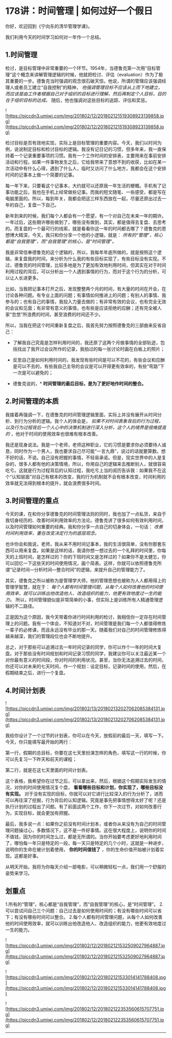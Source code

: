 # 178讲：时间管理 | 如何过好一个假日

你好，欢迎回到《宁向东的清华管理学课》。

我们利用今天的时间学习如何对一年作一个总结。

## 1.时间管理

检讨，是目标管理中非常重要的一个环节。1954年，当德鲁克第一次用“目标管理”这个概念来讲解管理逻辑的时候，他就把检讨、评估（evaluation）作为了极其重要的一步。德鲁克当时强调的观念很石破天惊。他说，所谓的管理应该强调经理人或者员工建立“自我控制”的精神， *他强调管理目标不应该从上而下地建立，而应该是由工作者根据自己对于组织的目标进行理解，然后再制定个人目标，目的在于组织目标的达成。* 随后，他也强调对这些目标的追踪、评估和奖惩。

![https://piccdn3.umiwi.com/img/201802/12/201802121519308923139858.jpg](https://piccdn3.umiwi.com/img/201802/12/201802121519308923139858.jpg)

检讨目标是否有效地实现，实际上是目标管理的重要内容。今天，我们以时间为例，说说制定目标和检讨目标的逻辑。我没有记日记的习惯，但多年来，我一直保持着一个记录重要事项的习惯。我有一个工作时间的安排表，主要用来在事前安排活动和行程。如果一件事物发生之后，它给我带来了意想不到的收获，比如在某一次活动中有什么心得，遇到了什么人，临时又访问了什么地方，我都会在这个安排时间的记事本上做一个简要的记事。

每一年下来，只要看这个记事本，大约就可以还原我一年生活的梗概。手机有了记事功能之后，我也在手机上经常做些记事。而我的短文随笔、一些感受，都是写在电脑里面的。所以，每到年关，我都会把这三样东西放在一起，尽量还原出过去一年的自己，复盘一下自己。

新年到来的时候，我们每个人都会有一个愿望，有一个对自己在未来一年的期许。一年过后，这些期许哪些做到了，哪些没有做到，其实，都是值得去复盘、去思考的。而复盘的一个最可行的线索，就是看看你这一年的时间都去哪了？德鲁克的思想博大精深，今天，我只和你分享一个他的小逻辑，就是： *所有的“管理”，核心都是“自我管理”，而“自我管理”的核心，是“时间管理”。*

我是非常信奉德鲁克的这个逻辑的，所以，我每年年底所做的，就是按照这个逻辑，来复盘我的时间，来分析为什么我的有些目标实现了，有些目标没有实现。不过，德鲁克的时间管理，比较多地是为了更加有效地利用时间，但其实在对于时间利用过程的背后，可以分析出一个人遇到事情的行为，而对于这个行为的分析，可以让人长进更多。

比如，当我把记事本打开之后，发现整整两个月的时间，有大量的时间在开会，在讨论各种问题。有专业上面的问题；有事情如何推进上的问题；有别人的事情、我参与的；也有自己的事情，我投入力量去做的；有非常有效的会议，也有完全无效的会议和见面；有非常有意义的事情，也有些是应该拒绝的应酬；还有完全被人家“忽悠”所浪费的时间，甚至浪费的时间还不少。

所以，当我在把这个时间重新复盘之后，我首先努力按照德鲁克的三部曲来反省自己：

* 了解我自己究竟是怎样利用时间的，我还原了这两个月做事情的全部轨迹，包括找出了我开过会议所作的记录，我拍过的每一张讨论时画在白板上的照片；

* 反思自己是如何利用时间的，我发现有些时间是可以不花的，有些会议和应酬是可以不去的，有些我自己主导的会议是可以开得更有效率的，有些“弯路”下一次是可以避免的；

* 德鲁克说的，* **时间管理的最后目标，是为了更好地作时间的整合。** 

## 2.时间管理的本质

我接着再强调一下，在德鲁克的时间管理逻辑里面，实际上并没有展开从时间分析、到行为分析的逻辑。我个人的体会是， *如果不对时间表象背后的行为过程，以及行为过程背后一个人心中的决策机制进行深入分析，这个人的境界是很难提高的* ，他对于时间的使用效率也很难有根本改善。

我还是现身说法。我是一个老师，老师这种职业，它的习惯是要求你必须要待人诚恳，同时作为一个男人，我也要求自己尽可能“一言九鼎”，说过的话就要算数。想不好的话，不说。自己没有把握的事情，不轻易承诺。但是，现实世界中的人是复杂的，很多人都有他的决策情境，所以，你用自己的逻辑来去推断别人，就很容易吃亏。这就是行为过程背后的认知过程，我吃亏上当的阅历告诉我：如果我不在这个“认知层面”对自己有根本的改变，我的行为机制就不会有根本改变，时间利用的效率就无法得到根本的提升，就会浪费很多时间。

## 3.时间管理的重点

今天的课，在和你分享德鲁克的时间管理法则的同时，我也加了一点私货，来自于我切身经历的、改善时间利用效率的方法论。德鲁克讲了很多如何有效利用时间，以及时间管理如何重要的经典。我和你分享一点自己的切身体会，一句话： *改善时间利用效率，重在改变决定行为的底层观念。*

也许你会和我说，老师，我从来不用时间记事本，我的生活很简单，没有你那套东西可以用来复盘。如果是这样的话，我请你想一想过去的一个礼拜的时间里，你每天的上班时间，是怎样过的？你的下班时间又是怎样过的？如果你不是太健忘，你可以回忆一下这些天的时间使用情况，画个简表。这样，你就可以依照德鲁克所谓“记录时间—分析时间—整合时间”的逻辑，来提升自己的管理能力了。

其实，德鲁克之所以被称为是管理学大师，他的管理思想也被称为人人都用得上的管理学智慧，就在于： *每个人都有时间管理问题，从每个人如何改善他的时间使用效率，就可以训练出他改造他人、改造组织的能力，他更有效地度过一生的能力。* 所以，时间管理貌似是非常简单的小事，但实际上是训练所有人精通管理逻辑的不二路径。

正是因为这个原因，我今天带着你进行时间利用的检讨，我相信你一定存在时间管理上的问题。我有一个体会，不知道对不对，时间管理是我们每一个人都值得修炼一辈子的必修课，而且永远没有毕业的那一天。随着我们对自己的时间管理修炼得越来越深，我们的管理段位也会不断地提升。

总之，对于那些可以追溯过去一年时间记录的同学，你可以作个一年的时间大复盘。对于那些没有时间规划和时间记录习惯的同学，我建议你可以关注最近某一个对你最有意义的时间段，你对时间的利用状况。甚至，当你无法追溯过去的时间，你还可以对未来的七天时间，作一个规划：设定目标，记录时间的使用，然后，在假期结束之后，进行一个复盘。

## 4.时间计划表

![https://piccdn3.umiwi.com/img/201802/13/201802132027062085384131.jpg](https://piccdn3.umiwi.com/img/201802/13/201802132027062085384131.jpg)

我给你设计了一个过节的计划表，你可以在今天，放假前的最后一天，填写一下。今天，你只能填写最开始的两行：

第一行，假期的总目标，你要在这七天里扮演怎样的角色，填写这一行的时候，你可以先复习一下昨天和前天的课程；

第二行，就是在这七天里面的时间计划表。

这个表格，我希望你在过节之后，可以拿出来，然后，根据这个假期实际发生的情况，对你的时间使用情况复个盘， **看看哪些目标和计划，你实现了，哪些目标没有实现。** 对于没有实现的目标，你就可以对它进行比较深入的行为分析了，进而可以再往深了挖掘，行为背后的认知逻辑。究竟是事先把事情想得太好了呢？还是执行计划的过程出了问题。有了前面这两个工作，你下一次过节，对如何改善行为，实现目标，就会更加有把握。

最后，我多说一点：如果你之前没有时间计划本，或者你从来没有为自己的时间管理问题操过心，多数情况下，这不是一件好事情。这在很大程度上，说明你的时间不值钱，因为你的时间怎么过，都是无所谓的。当你开始要考虑更好地利用时间了，哪怕每一年只是特定的一段，每一天只是特定的几个小时，这就是一种进步，说明你的生命在被计划着使用， **你的时间值钱了** ，你的生命价值开始被计划着实现。这都是好事。

从明天开始，我将为你每天介绍一部电影，可以稍微轻松一点，我们用一个舒服的姿势来学习。

## 划重点

1.所有的“管理”，核心都是“自我管理”，而“自我管理”的核心，是“时间管理”。
2.可以尝试问自己三个问题：自己过去是如何使用时间的；有没有哪些时间可以省下；有没有哪些时间可以整合。
2.每个人都有时间管理问题，从每个人如何改善他的时间使用效率，就可以训练出他改造他人、改造组织的能力，他更有效地度过一生的能力。

![https://piccdn3.umiwi.com/img/201802/12/201802121532509027964887.jpg](https://piccdn3.umiwi.com/img/201802/12/201802121532509027964887.jpg)

![https://piccdn3.umiwi.com/img/201802/12/201802121533014141788408.jpg](https://piccdn3.umiwi.com/img/201802/12/201802121533014141788408.jpg)

![https://piccdn3.umiwi.com/img/201802/12/201802122353560615707751.jpg](https://piccdn3.umiwi.com/img/201802/12/201802122353560615707751.jpg)

---

